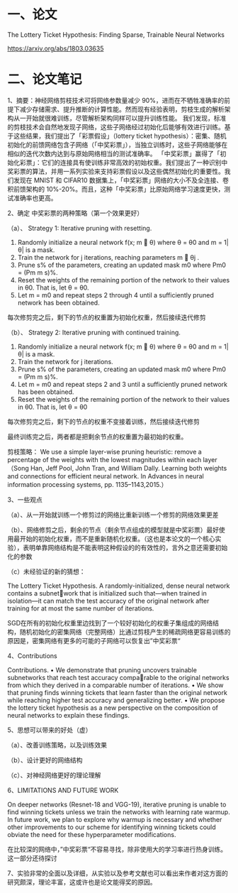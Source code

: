 # 一、论文
The Lottery Ticket Hypothesis: Finding Sparse, Trainable Neural Networks

https://arxiv.org/abs/1803.03635
# 二、论文笔记
1、摘要：神经网络剪枝技术可将网络参数量减少 90%，进而在不牺牲准确率的前提下减少存储需求、提升推断的计算性能。然而现有经验表明，剪枝生成的解析架构从一开始就很难训练，尽管解析架构同样可以提升训练性能。
我们发现，标准的剪枝技术会自然地发现子网络，这些子网络经过初始化后能够有效进行训练。基于这些结果，我们提出了「彩票假设」（lottery ticket hypothesis）：密集、随机初始化的前馈网络包含子网络（「中奖彩票」），当独立训练时，这些子网络能够在相似的迭代次数内达到与原始网络相当的测试准确率。
「中奖彩票」赢得了「初始化彩票」：它们的连接具有使训练非常高效的初始权重。我们提出了一种识别中奖彩票的算法，并用一系列实验来支持彩票假设以及这些偶然初始化的重要性。我们发现在 MNIST 和 CIFAR10 数据集上，「中奖彩票」网络的大小不及全连接、卷积前馈架构的 10%-20%。而且，这种「中奖彩票」比原始网络学习速度更快，测试准确率也更高。


2、确定 中奖彩票的两种策略（第一个效果更好）

（a）、
Strategy 1: Iterative pruning with resetting.
1. Randomly initialize a neural network f(x; m  θ) where θ = θ0 and m = 1|θ|
is a mask.
2. Train the network for j iterations, reaching parameters m  θj .
3. Prune s% of the parameters, creating an updated mask m0 where Pm0 = (Pm m s)%.
4. Reset the weights of the remaining portion of the network to their values in θ0. That is, let
θ = θ0.
5. Let m = m0
and repeat steps 2 through 4 until a sufficiently pruned network has been
obtained.

每次修剪完之后，剩下的节点的权重置为初始化权重，然后接续迭代修剪

（b）、
Strategy 2: Iterative pruning with continued training.
1. Randomly initialize a neural network f(x; m  θ) where θ = θ0 and m = 1|θ|
is a mask.
2. Train the network for j iterations.
3. Prune s% of the parameters, creating an updated mask m0 where Pm0 = (Pm m s)%.
4. Let m = m0
and repeat steps 2 and 3 until a sufficiently pruned network has been obtained.
5. Reset the weights of the remaining portion of the network to their values in θ0. That is, let
θ = θ0

每次修剪完之后，剩下的节点的权重不变接着训练，然后接续迭代修剪

最终训练完之后，两者都是把剩余节点的权重置为最初始的权重。

剪枝策略：
We use a simple layer-wise pruning heuristic: remove a percentage of the weights with the lowest magnitudes within each layer
（Song Han, Jeff Pool, John Tran, and William Dally. Learning both weights and connections for efficient neural network. In Advances in neural information processing systems, pp. 1135–1143,2015.）

3、一些观点

（a）、从一开始就训练一个修剪过的网络比重新训练一个修剪的网络效果更差

（b）、网络修剪之后，剩余的节点（剩余节点组成的模型就是中奖彩票）最好使用最开始的初始化权重，而不是重新随机化权重。（这也是本论文的一个核心实验），表明单靠网络结构是不能表明这种假设的的有效性的，言外之意还需要初始化的参数

（c）未经验证的新的猜想：

The Lottery Ticket Hypothesis. A randomly-initialized, dense neural network contains a subnetwork that is initialized such that—when trained in isolation—it can match the test accuracy of the
original network after training for at most the same number of iterations.

SGD在所有的初始化权重里边找到了一个较好初始化的权重子集组成的网络结构，随机初始化的密集网络（完整网络）比通过剪枝产生的稀疏网络更容易训练的原因是，密集网络有更多的可能的子网络可以恢复出”中奖彩票“

4、Contributions

Contributions.
• We demonstrate that pruning uncovers trainable subnetworks that reach test accuracy comparable to the original networks from which they derived in a comparable number of iterations.
• We show that pruning finds winning tickets that learn faster than the original network while
reaching higher test accuracy and generalizing better.
• We propose the lottery ticket hypothesis as a new perspective on the composition of neural
networks to explain these findings.


5、思想可以带来的好处（虚）

（a）、改善训练策略，以及训练效果

（b）、设计更好的网络结构

（c）、对神经网络更好的理论理解

6、LIMITATIONS AND FUTURE WORK

On deeper networks (Resnet-18 and VGG-19), iterative pruning is unable to find winning tickets
unless we train the networks with learning rate warmup. In future work, we plan to explore why
warmup is necessary and whether other improvements to our scheme for identifying winning tickets
could obviate the need for these hyperparameter modifications.

在比较深的网络中，”中奖彩票“不容易寻找，除非使用大的学习率进行热身训练。这一部分还待探讨

7、实验非常的全面以及详细，从实验以及参考文献也可以看出来作者对这方面的研究颇深，理论丰富，这或许也是论文能得奖的原因。
